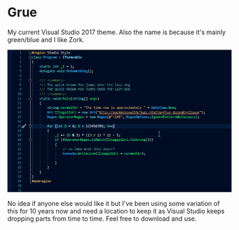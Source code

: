# Grue
My current Visual Studio 2017 theme. Also the name is because it's mainly green/blue and I like Zork.

![Code Example](https://raw.githubusercontent.com/JaCraig/Grue/master/examples/ExampleCode.png)


No idea if anyone else would like it but I've been using some variation of this for 10 years now and need a location to keep it as Visual Studio keeps dropping parts from time to time. Feel free to download and use.